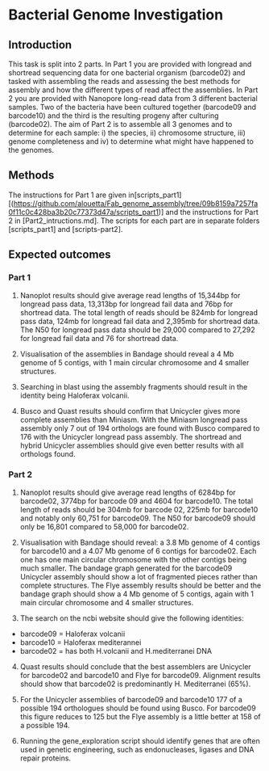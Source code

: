 # Bacterial Genome Investigation

## Introduction
This task is split into 2 parts. In Part 1 you are provided with longread and shortread sequencing data for one bacterial organism (barcode02) and tasked with assembling the reads and assessing the best methods for assembly and how the different types of read affect the assemblies. In Part 2 you are provided with Nanopore long-read data from 3 different bacterial samples. Two of the bacteria have been cultured together (barcode09 and barcode10) and the third is the resulting progeny after culturing (barcode02). The aim of Part 2 is to assemble all 3 genomes and to determine for each sample: i) the species, ii) chromosome structure, iii) genome completeness and iv) to determine what might have happened to the genomes. 

## Methods
The instructions for Part 1 are given in[scripts_part1][(https://github.com/alouetta/Fab_genome_assembly/tree/09b8159a7257fa0f11c0c428ba3b20c77373d47a/scripts_part1)] and the instructions for Part 2 in [Part2_intructions.md]. The scripts for each part are in separate folders [scripts_part1] and [scripts-part2]. 

## Expected outcomes

### Part 1
1) Nanoplot results should give average read lengths of 15,344bp for longread pass data, 13,313bp for longread fail data and 76bp for shortread data. The total length of reads should be 824mb for longread pass data, 124mb for longread fail data and 2,395mb for shortread data. The N50 for longread pass data  should be 29,000 compared to 27,292 for longread fail data and 76 for shortread data.

2) Visualisation of the assemblies in Bandage should reveal a 4 Mb genome of 5 contigs, with 1 main circular chromosome and 4 smaller structures. 

3) Searching in blast using the assembly fragments should result in the identity being Haloferax volcanii. 

4) Busco and Quast results should confirm that Unicycler gives more complete assemblies than Miniasm. With the Miniasm longread pass assembly only 7 out of 194 orthologs are found with Busco compared to 176 with the Unicycler longread pass assembly. The shortread and hybrid Unicycler assemblies should give even better results with all orthologs found. 


### Part 2
1) Nanoplot results should give average read lengths of 6284bp for barcode02, 3774bp for barcode 09 and 4604 for barcode10. The total length of reads should be 304mb for barcode 02, 225mb for barcode10 and notably only 60,751 for barcode09. The N50 for barcode09 should only be 16,801 compared to 58,000 for barcode02.

2) Visualisation with Bandage should reveal: a 3.8 Mb genome of 4 contigs for barcode10 and a 4.07 Mb genome of 6 contigs for barcode02. Each one has one main circular chromosome with the other contigs being much smaller. The bandage graph generated for the barcode09 Unicycler assembly should show a lot of fragmented pieces rather than complete structures. The Flye assembly results should be better and the bandage graph should show a 4 Mb genome of 5 contigs, again with 1 main circular chromosome and 4 smaller structures.

3) The search on the ncbi website should give the following identities:
- barcode09 = Haloferax volcanii
- barcode10 = Haloferax mediterannei
- barcode02 = has both H.volcanii and H.mediterranei DNA

4) Quast results should conclude that the best assemblers are Unicycler for barcode02 and barcode10 and Flye for barcode09. Alignment results should show that barcode02 is predominantly H. Mediterranei (65%).

5) For the Unicycler assemblies of barcode09 and barcode10 177 of a possible 194 orthologues should be found using Busco. For barcode09 this figure reduces to 125 but the Flye assembly is a little better at 158 of a possible 194. 

6) Running the gene_exploration script should identify genes that are often used in genetic engineering, such as endonucleases, ligases and DNA repair proteins. 

